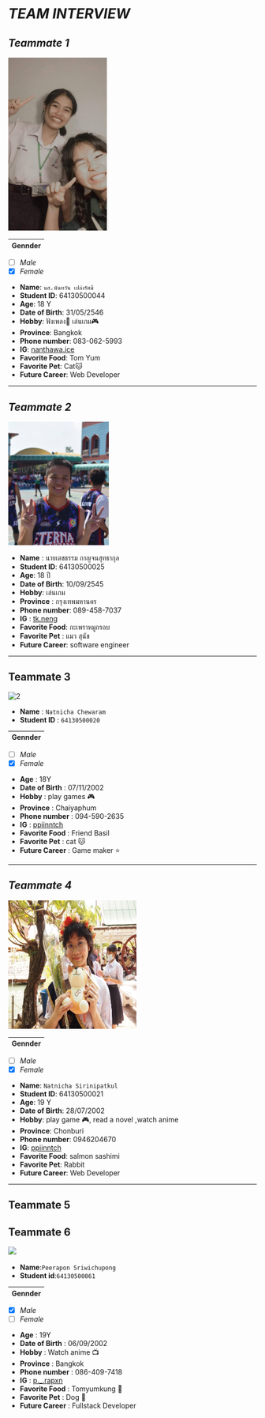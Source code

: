 # *TEAM INTERVIEW*
## *Teammate 1*  
<img src="image/ice.jpg" height=350  width=200>

| **Gennder** |
|--------------|
- [ ] _Male_   
- [x]  _Female_
* **Name**:  ```นส.นันทวัน เปล่งรัศมี```
* **Student ID**: 64130500044
* **Age**: 18 Y
* **Date of Birth**: 31/05/2546
* **Hobby**: ฟังเพลง🎵 เล่นเกม🎮
* **Province**: Bangkok
* **Phone number**: 083-062-5993
* **IG**: [nanthawa.ice](https://instagram.com/nanthawan.ice?utm_medium=copy_link) 
*  **Favorite Food**: Tom Yum
*  **Favorite Pet**: Cat🐱
*  **Future Career**: Web Developer
---
## *Teammate 2*
<img src="image/neng.jpg" height= 250 wiidth= 250>

* **Name** : นายเตชธรรม กาญจนสุทธากุล
* **Student ID**: 64130500025
* **Age**: 18 ปี
* **Date of Birth**: 10/09/2545
* **Hobby**: เล่นเกม
* **Province** : กรุงเทพมหานคร
* **Phone number**: 089-458-7037
* **IG** : [tk.neng](https://www.instagram.com/tk.neng/)
* **Favorite Food**: กะเพราหมูกรอบ
* **Favorite Pet** : แมว สุนัข
* **Future Career**: software engineer

---
Teammate 3
-----
![2](https://user-images.githubusercontent.com/88108990/131996566-36683150-5c83-48b4-bf35-48b9ee7b0af9.jpg)


* **Name** : ```Natnicha Chewaram``` 
* **Student ID** : ```64130500020```

| **Gennder** |
|--------------|
- [ ] _Male_   
- [x]  _Female_
* **Age** : 18Y
* **Date of Birth** : 07/11/2002
* **Hobby** : play games 🎮
* **Province** : Chaiyaphum
* **Phone number** : 094-590-2635
* **IG** : [ppiinntch](https://www.instagram.com/mint_nncz/)   
*  **Favorite Food** : Friend Basil
*  **Favorite Pet** : cat 🐱
*  **Future Career** : Game maker ⭐

---
## *Teammate 4*
<img src="https://github.com/Peerapon061/team-5-team_GodLy/blob/main/image/S__pin.jpg" height=260 width=260>

| **Gennder** |
|--------------|
- [ ] _Male_   
- [x]  _Female_
* **Name**: ```Natnicha Sirinipatkul```
* **Student ID**: 64130500021
* **Age**: 19 Y
* **Date of Birth**: 28/07/2002
* **Hobby**: play game 🎮, read a novel ,watch anime
* **Province**: Chonburi
* **Phone number**: 0946204670
* **IG**: [ppiinntch](https://www.instagram.com/ppiinntch/utm_medium=copy_link)
* **Favorite Food**: salmon sashimi
* **Favorite Pet**: Rabbit
* **Future Career**: Web Developer
---
Teammate 5
---
## **Teammate 6**  
<image src="https://github.com/Peerapon061/team-5-team_GodLy/blob/main/image/pee.jpg" height=370 weight=350>
  
  
* **Name**:```Peerapon Sriwichupong```
* **Student id**:```64130500061```


| **Gennder** |
|--------------|
- [x] _Male_   
- [ ]  _Female_
* **Age** : 19Y
* **Date of Birth** : 06/09/2002
* **Hobby** : Watch anime 📺
* **Province** : Bangkok
* **Phone number** : 086-409-7418
* **IG** : [p._.rapxn](https://www.instagram.com/p._.rapxn/)   
*  **Favorite Food** : Tomyumkung 🦐
*  **Favorite Pet** : Dog 🐶
*  **Future Career** : Fullstack Developer
